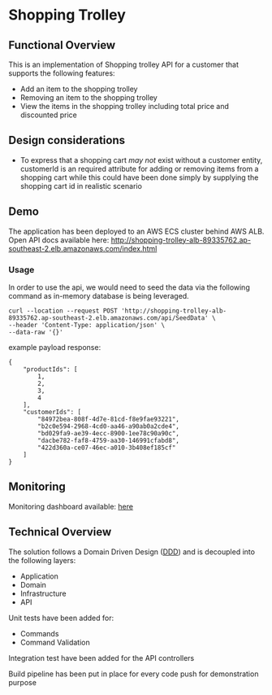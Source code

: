 
# Shopping Trolley

## Functional Overview
This is an implementation of Shopping trolley API for a customer that supports the following features:
- Add an item to the shopping trolley
- Removing an item to the shopping trolley
- View the items in the shopping trolley including total price and discounted price

## Design considerations
- To express that a shopping cart _may not_ exist without a customer entity, customerId is an required attribute for adding or removing items from a shopping cart while this could have been done simply by supplying the shopping cart id in realistic scenario

## Demo
The application has been deployed to an AWS ECS cluster behind AWS ALB.
Open API docs available here: http://shopping-trolley-alb-89335762.ap-southeast-2.elb.amazonaws.com/index.html
### Usage
In order to use the api, we would need to seed the data via the following command as in-memory database is being leveraged.
```
curl --location --request POST 'http://shopping-trolley-alb-89335762.ap-southeast-2.elb.amazonaws.com/api/SeedData' \
--header 'Content-Type: application/json' \
--data-raw '{}'
```
example payload response: 
```
{
    "productIds": [
        1,
        2,
        3,
        4
    ],
    "customerIds": [
        "84972bea-808f-4d7e-81cd-f8e9fae93221",
        "b2c0e594-2968-4cd0-aa46-a90ab0a2cde4",
        "bd029fa9-ae39-4ecc-8900-1ee78c90a90c",
        "dacbe782-faf8-4759-aa30-146991cfabd8",
        "422d360a-ce07-46ec-a010-3b408ef185cf"
    ]
}
```

## Monitoring
Monitoring dashboard available: [here](https://cloudwatch.amazonaws.com/dashboard.html?dashboard=Shopping-Trolley-Dashboard&context=eyJSIjoidXMtZWFzdC0xIiwiRCI6ImN3LWRiLTEwNTIxNDAyNTIwOSIsIlUiOiJ1cy1lYXN0LTFfa0xjeWxINVhJIiwiQyI6IjNob2tvZWhudmJhbGtzZWJsNWpnamdlZjhhIiwiSSI6InVzLWVhc3QtMToyNzE4N2QzMS0yODY3LTRlOTktYjE4NC04MTQwNjA2MDUwOTkiLCJNIjoiUHVibGljIn0=)

## Technical Overview
The solution follows a Domain Driven Design ([DDD](https://docs.microsoft.com/en-us/dotnet/architecture/microservices/microservice-ddd-cqrs-patterns/ddd-oriented-microservice)) and is decoupled into the following layers:
- Application
- Domain
- Infrastructure
- API

Unit tests have been added for:
- Commands
- Command Validation

Integration test have been added for the API controllers

Build pipeline has been put in place for every code push for demonstration purpose
